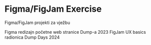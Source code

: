 # Figma/FigJam Exercise
Figma/FigJam projekti za vježbu

Figma redizajn početne web stranice Dump-a 2023
FigJam UX basics radionica Dump Days 2024

